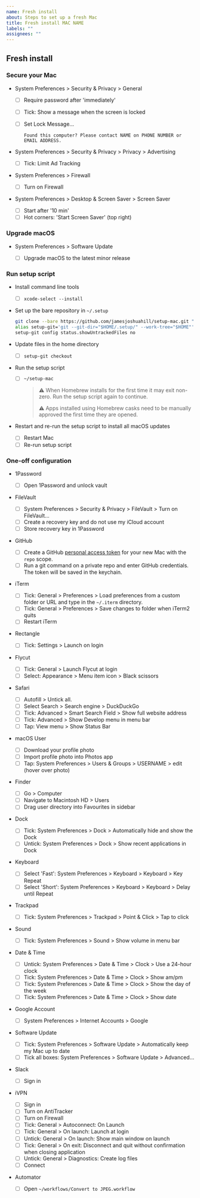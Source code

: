 ```yaml
---
name: Fresh install
about: Steps to set up a fresh Mac
title: Fresh install MAC NAME
labels: ""
assignees: ""
---
```


## Fresh install

### Secure your Mac

- System Preferences > Security & Privacy > General

  - [ ] Require password after 'immediately'
  - [ ] Tick: Show a message when the screen is locked
  - [ ] Set Lock Message...

    `Found this computer? Please contact NAME on PHONE NUMBER or EMAIL ADDRESS.`

- System Preferences > Security & Privacy > Privacy > Advertising

  - [ ] Tick: Limit Ad Tracking

- System Preferences > Firewall

  - [ ] Turn on Firewall

- System Preferences > Desktop & Screen Saver > Screen Saver
  - [ ] Start after '10 min'
  - [ ] Hot corners: 'Start Screen Saver' (top right)

### Upgrade macOS

- System Preferences > Software Update

  - [ ] Upgrade macOS to the latest minor release

### Run setup script

- Install command line tools

  - [ ] `xcode-select --install`

- Set up the bare repository in `~/.setup`

  ```bash
  git clone --bare https://github.com/jamesjoshuahill/setup-mac.git "$HOME/.setup/"
  alias setup-git='git --git-dir="$HOME/.setup/" --work-tree="$HOME"'
  setup-git config status.showUntrackedFiles no
  ```

- Update files in the home directory

  - [ ] `setup-git checkout`

- Run the setup script

  - [ ] `~/setup-mac`
    > ⚠️ When Homebrew installs for the first time it may exit non-zero. Run
    > the setup script again to continue.
    >
    > ⚠️ Apps installed using Homebrew casks need to be manually approved the
    > first time they are opened.

- Restart and re-run the setup script to install all macOS updates
  - [ ] Restart Mac
  - [ ] Re-run setup script

### One-off configuration

- 1Password

  - [ ] Open 1Password and unlock vault

- FileVault

  - [ ] System Preferences > Security & Privacy > FileVault > Turn on FileVault...
  - [ ] Create a recovery key and do not use my iCloud account
  - [ ] Store recovery key in 1Password

- GitHub

  - [ ] Create a GitHub [personal access token](https://help.github.com/en/articles/creating-a-personal-access-token-for-the-command-line) for your new Mac with the `repo` scope.
  - [ ] Run a git command on a private repo and enter GitHub credentials. The token will be saved in the keychain.

- iTerm

  - [ ] Tick: General > Preferences > Load preferences from a custom folder or URL and type in the `~/.iterm` directory.
  - [ ] Tick: General > Preferences > Save changes to folder when iTerm2 quits
  - [ ] Restart iTerm

- Rectangle

  - [ ] Tick: Settings > Launch on login

- Flycut

  - [ ] Tick: General > Launch Flycut at login
  - [ ] Select: Appearance > Menu item icon > Black scissors

- Safari

  - [ ] Autofill > Untick all.
  - [ ] Select Search > Search engine > DuckDuckGo
  - [ ] Tick: Advanced > Smart Search Field > Show full website address
  - [ ] Tick: Advanced > Show Develop menu in menu bar
  - [ ] Tap: View menu > Show Status Bar

- macOS User

  - [ ] Download your profile photo
  - [ ] Import profile photo into Photos app
  - [ ] Tap: System Preferences > Users & Groups > USERNAME > edit (hover over photo)

- Finder

  - [ ] Go > Computer
  - [ ] Navigate to Macintosh HD > Users
  - [ ] Drag user directory into Favourites in sidebar

- Dock

  - [ ] Tick: System Preferences > Dock > Automatically hide and show the Dock
  - [ ] Untick: System Preferences > Dock > Show recent applications in Dock

- Keyboard

  - [ ] Select 'Fast': System Preferences > Keyboard > Keyboard > Key Repeat
  - [ ] Select 'Short': System Preferences > Keyboard > Keyboard > Delay until Repeat

- Trackpad

  - [ ] Tick: System Preferences > Trackpad > Point & Click > Tap to click

- Sound

  - [ ] Tick: System Preferences > Sound > Show volume in menu bar

- Date & Time

  - [ ] Untick: System Preferences > Date & Time > Clock > Use a 24-hour clock
  - [ ] Tick: System Preferences > Date & Time > Clock > Show am/pm
  - [ ] Tick: System Preferences > Date & Time > Clock > Show the day of the week
  - [ ] Tick: System Preferences > Date & Time > Clock > Show date

- Google Account

  - [ ] System Preferences > Internet Accounts > Google

- Software Update

  - [ ] Tick: System Preferences > Software Update > Automatically keep my Mac up to date
  - [ ] Tick all boxes: System Preferences > Software Update > Advanced...

- Slack

  - [ ] Sign in

- iVPN

  - [ ] Sign in
  - [ ] Turn on AntiTracker
  - [ ] Turn on Firewall
  - [ ] Tick: General > Autoconnect: On Launch
  - [ ] Tick: General > On launch: Launch at login
  - [ ] Untick: General > On launch: Show main window on launch
  - [ ] Tick: General > On exit: Disconnect and quit without confirmation when closing application
  - [ ] Untick: General > Diagnostics: Create log files
  - [ ] Connect

- Automator

  - [ ] Open `~/workflows/Convert to JPEG.workflow`
